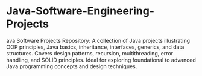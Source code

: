 # Java-Software-Engineering-Projects
ava Software Projects Repository: A collection of Java projects illustrating OOP principles, Java basics, inheritance, interfaces, generics, and data structures. Covers design patterns, recursion, multithreading, error handling, and SOLID principles. Ideal for exploring foundational to advanced Java programming concepts and design techniques.

